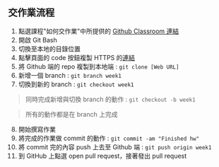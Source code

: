 ## 交作業流程

1. 點選課程"如何交作業"中所提供的 [Github Classroom 連結](https://classroom.github.com/a/yNNrtNyW)
2. 開啟 Git Bash
3. 切換至本地的目錄位置 
4. 點擊頁面的 code 按鈕複製 HTTPS 的[連結](https://github.com/Lidemy/mentor-program-5th-BenliuBenliu.git)
5. 將 Github 端的 repo 複製到本地端 : `git clone [Web URL]`
6. 新增一個 branch : `git branch week1` 
7. 切換到新的 branch : `git checkout week1`
  >同時完成新增與切換 branch 的動作 : `git checkout -b week1`
  
  >所有的動作都是在 branch 上完成
8. 開始撰寫作業
9. 將完成的作業做 commit 的動作 : `git commit -am "Finished hw"`
10. 將 commit 完的內容 push 上去至 Github 端 : `git push origin week1`
11. 到 GitHub 上點選 open pull request，接著發出 pull request




